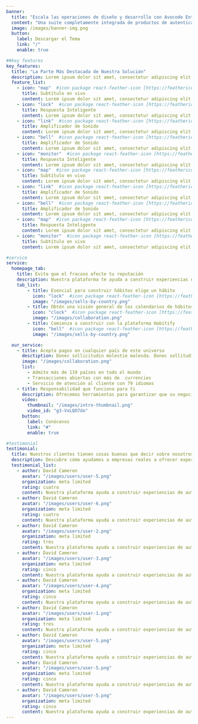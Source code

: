 ```yaml
---
banner:
  title: "Escala las operaciones de diseño y desarrollo con Avocode Enterprise"
  content: "Una suite completamente integrada de productos de autenticación y autorización, la plataforma de Stytch elimina el dolor de cabeza de."
  image: /images/banner-img.png
  button:
    label: Descargar el Tema
    link: "/"
    enable: true

##key features
key_features:
  title: "La Parte Más Destacada de Nuestra Solución"
  description: Lorem ipsum dolor sit amet, consectetur adipiscing elit. Morbi egestas Werat viverra id et aliquet. vulputate egestas sollicitudin.
  feature_list:
    - icon: "map"  #icon package react-feather-icon [https://feathericons.com/]
      title: Subtítulo en vivo
      content: Lorem ipsum dolor sit amet, consectetur adipiscing elit.
    - icon: "lock"  #icon package react-feather-icon [https://feathericons.com/]
      title: Respuesta Inteligente
      content: Lorem ipsum dolor sit amet, consectetur adipiscing elit.
    - icon: "link"  #icon package react-feather-icon [https://feathericons.com/]
      title: Amplificador de Sonido
      content: Lorem ipsum dolor sit amet, consectetur adipiscing elit.
    - icon: "bell"  #icon package react-feather-icon [https://feathericons.com/]
      title: Amplificador de Sonido
      content: Lorem ipsum dolor sit amet, consectetur adipiscing elit.
    - icon: "monitor"  #icon package react-feather-icon [https://feathericons.com/]
      title: Respuesta Inteligente
      content: Lorem ipsum dolor sit amet, consectetur adipiscing elit.
    - icon: "map"  #icon package react-feather-icon [https://feathericons.com/]
      title: Subtítulo en vivo
      content: Lorem ipsum dolor sit amet, consectetur adipiscing elit.
    - icon: "link"  #icon package react-feather-icon [https://feathericons.com/]
      title: Amplificador de Sonido
      content: Lorem ipsum dolor sit amet, consectetur adipiscing elit.
    - icon: "bell"  #icon package react-feather-icon [https://feathericons.com/]
      title: Amplificador de Sonido
      content: Lorem ipsum dolor sit amet, consectetur adipiscing elit.
    - icon: "map"  #icon package react-feather-icon [https://feathericons.com/]
      title: Respuesta Inteligente
      content: Lorem ipsum dolor sit amet, consectetur adipiscing elit.
    - icon: "monitor"  #icon package react-feather-icon [https://feathericons.com/]
      title: Subtítulo en vivo
      content: Lorem ipsum dolor sit amet, consectetur adipiscing elit.

#service
service:
  homepage_tab:
    title: Evita que el fracaso afecte tu reputación
    description: Nuestra plataforma te ayuda a construir experiencias de autenticación seguras que retienen y comprometen a tus usuarios. Nosotros construimos la infraestructura, tú puedes.
    tab_list:
        - title: Esencial para construir hábitos elige un hábito
          icon: "lock"  #icon package react-feather-icon [https://feathericons.com/]
          image: "/images/sells-by-country.png"
        - title: Obtén una visión general de los calendarios de hábitos.
          icon: "clock"  #icon package react-feather-icon [https://feathericons.com/]
          image: "/images/collaboration.png"
        - title: Comienza a construir con la plataforma Habitify
          icon: "bell"  #icon package react-feather-icon [https://feathericons.com/]
          image: "/images/sells-by-country.png"

  our_service:
    - title: Acepta pagos en cualquier país de este universo
      desctiption: Donec sollicitudin molestie malesda. Donec sollitudin molestie malesuada. Mauris pellentesque nec, egestas non nisi. Cras ultricies ligula sed
      image: "/images/collaboration.png"
      list:
        - Admite más de 119 países en todo el mundo
        - Transacciones abiertas con más de  currencies
        - Servicio de atención al cliente con 79 idiomas
    - title: Responsabilidad que funciona para ti
      description: Ofrecemos herramientas para garantizar que su negocio cumpla con las regulaciones globales sin sacrificar la eficiencia.
      video:
        thumbnail: "/images/intro-thumbnail.png"
        video_id: "g3-VxLQO7do"
      button:
        label: Conócenos
        link: "#"
        enable: true

#testimonial
testimonial:
  title: Nuestros clientes tienen cosas buenas que decir sobre nosotros
  description: Descubre cómo ayudamos a empresas reales a ofrecer experiencias digitales seguras, escalables y efectivas.
  testimonial_list:
    - author: David Cameron
      avatar: "/images/users/user-5.png"
      organization: meta limited
      rating: cuatro
      content: Nuestra plataforma ayuda a construir experiencias de autenticación seguras y compromete a tus usuarios. Nosotros construimos.
    - author: David Cameron
      avatar: "/images/users/user-6.png"
      organization: meta limited
      rating: cuatro
      content: Nuestra plataforma ayuda a construir experiencias de autenticación seguras y compromete a tus usuarios. Nosotros construimos.
    - author: David Cameron
      avatar: "/images/users/user-2.png"
      organization: meta limited
      rating: tres
      content: Nuestra plataforma ayuda a construir experiencias de autenticación seguras y compromete a tus usuarios. Nosotros construimos.
    - author: David Cameron
      avatar: "/images/users/user-3.png"
      organization: meta limited
      rating: cinco
      content: Nuestra plataforma ayuda a construir experiencias de autenticación seguras y compromete a tus usuarios. Nosotros construimos.
    - author: David Cameron
      avatar: "/images/users/user-4.png"
      organization: meta limited
      rating: cinco
      content: Nuestra plataforma ayuda a construir experiencias de autenticación seguras y compromete a tus usuarios. Nosotros construimos.
    - author: David Cameron
      avatar: "/images/users/user-1.png"
      organization: meta limited
      rating: tres
      content: Nuestra plataforma ayuda a construir experiencias de autenticación seguras y compromete a tus usuarios. Nosotros construimos.
    - author: David Cameron
      avatar: "/images/users/user-5.png"
      organization: meta limited
      rating: cinco
      content: Nuestra plataforma ayuda a construir experiencias de autenticación seguras y compromete a tus usuarios. Nosotros construimos.
    - author: David Cameron
      avatar: "/images/users/user-5.png"
      organization: meta limited
      rating: cinco
      content: Nuestra plataforma ayuda a construir experiencias de autenticación seguras y compromete a tus usuarios. Nosotros construimos.
    - author: David Cameron
      avatar: "/images/users/user-5.png"
      organization: meta limited
      rating: cinco
      content: Nuestra plataforma ayuda a construir experiencias de autenticación seguras y compromete a tus usuarios. Nosotros construimos.
---
```

